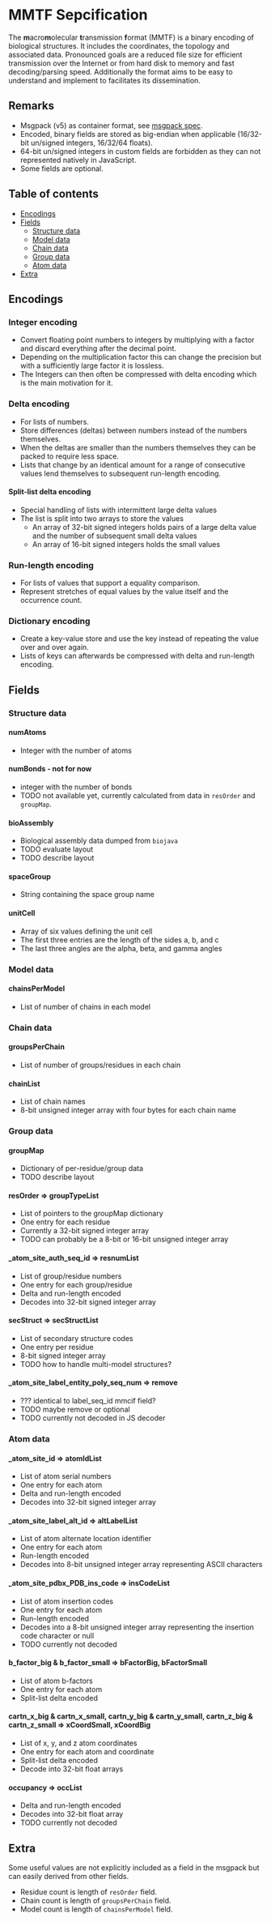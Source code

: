 

# MMTF Sepcification

The **m**acro**m**olecular **t**ransmission **f**ormat (MMTF) is a binary encoding of biological structures. It includes the coordinates, the topology and associated data. Pronounced goals are a reduced file size for efficient transmission over the Internet or from hard disk to memory and fast decoding/parsing speed. Additionally the format aims to be easy to understand and implement to facilitates its dissemination.



## Remarks

- Msgpack (v5) as container format, see [msgpack spec](https://github.com/msgpack/msgpack/blob/master/spec.md).
- Encoded, binary fields are stored as big-endian when applicable (16/32-bit un/signed integers, 16/32/64 floats).
- 64-bit un/signed integers in custom fields are forbidden as they can not represented natively in JavaScript.
- Some fields are optional.



## Table of contents

* [Encodings](#encodings)
* [Fields](#fields)
	* [Structure data](#structure-data)
	* [Model data](#model-data)
	* [Chain data](#chain-data)
	* [Group data](#group-data)
	* [Atom data](#atom-data)
* [Extra](#extra)



## Encodings

### Integer encoding

- Convert floating point numbers to integers by multiplying with a factor and discard everything after the decimal point.
- Depending on the multiplication factor this can change the precision but with a sufficiently large factor it is lossless.
- The Integers can then often be compressed with delta encoding which is the main motivation for it.


### Delta encoding

- For lists of numbers.
- Store differences (deltas) between numbers instead of the numbers themselves.
- When the deltas are smaller than the numbers themselves they can be packed to require less space.
- Lists that change by an identical amount for a range of consecutive values lend themselves to subsequent run-length encoding.


#### Split-list delta encoding

- Special handling of lists with intermittent large delta values
- The list is split into two arrays to store the values
	- An array of 32-bit signed integers holds pairs of a large delta value and the number of subsequent small delta values
	- An array of 16-bit signed integers holds the small values


### Run-length encoding

- For lists of values that support a equality comparison.
- Represent stretches of equal values by the value itself and the occurrence count.


### Dictionary encoding

- Create a key-value store and use the key instead of repeating the value over and over again.
- Lists of keys can afterwards be compressed with delta and run-length encoding.



## Fields

### Structure data

#### numAtoms

- Integer with the number of atoms


#### numBonds - not for now

- integer with the number of bonds
- TODO not available yet, currently calculated from data in `resOrder` and `groupMap`.



#### bioAssembly

- Biological assembly data dumped from `biojava`
- TODO evaluate layout
- TODO describe layout


#### spaceGroup

- String containing the space group name


#### unitCell

- Array of six values defining the unit cell
- The first three entries are the length of the sides a, b, and c
- The last three angles are the alpha, beta, and gamma angles



### Model data

#### chainsPerModel

- List of number of chains in each model


### Chain data

#### groupsPerChain

- List of number of groups/residues in each chain


#### chainList

- List of chain names
- 8-bit unsigned integer array with four bytes for each chain name


### Group data

#### groupMap

- Dictionary of per-residue/group data
- TODO describe layout


#### resOrder => groupTypeList

- List of pointers to the groupMap dictionary
- One entry for each residue
- Currently a 32-bit signed integer array
- TODO can probably be a 8-bit or 16-bit unsigned integer array


#### _atom_site_auth_seq_id => resnumList

- List of group/residue numbers
- One entry for each group/residue
- Delta and run-length encoded
- Decodes into 32-bit signed integer array


#### secStruct => secStructList

- List of secondary structure codes
- One entry per residue
- 8-bit signed integer array
- TODO how to handle multi-model structures?


#### _atom_site_label_entity_poly_seq_num => remove

- ??? identical to label_seq_id mmcif field?
- TODO maybe remove or optional
- TODO currently not decoded in JS decoder


### Atom data

#### _atom_site_id => atomIdList

- List of atom serial numbers
- One entry for each atom
- Delta and run-length encoded
- Decodes into 32-bit signed integer array


#### _atom_site_label_alt_id => altLabelList

- List of atom alternate location identifier
- One entry for each atom
- Run-length encoded
- Decodes into 8-bit unsigned integer array representing ASCII characters


#### _atom_site_pdbx_PDB_ins_code => insCodeList

- List of atom insertion codes
- One entry for each atom
- Run-length encoded
- Decodes into a 8-bit unsigned integer array representing the insertion code character or null
- TODO currently not decoded


#### b_factor_big & b_factor_small => bFactorBig, bFactorSmall

- List of atom b-factors
- One entry for each atom
- Split-list delta encoded


#### cartn_x_big & cartn_x_small, cartn_y_big & cartn_y_small, cartn_z_big & cartn_z_small => xCoordSmall, xCoordBig

- List of x, y, and z atom coordinates
- One entry for each atom and coordinate
- Split-list delta encoded
- Decode into 32-bit float arrays


#### occupancy => occList

- Delta and run-length encoded
- Decodes into 32-bit float array
- TODO currently not decoded



## Extra

Some useful values are not explicitly included as a field in the msgpack but can easily derived from other fields.

- Residue count is length of `resOrder` field.
- Chain count is length of `groupsPerChain` field.
- Model count is length of `chainsPerModel` field.
